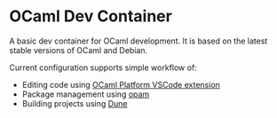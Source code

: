 # OCaml Dev Container

A basic dev container for OCaml development. It is based on the latest stable versions of OCaml and Debian.

Current configuration supports simple workflow of:
- Editing code using [OCaml Platform VSCode extension](https://marketplace.visualstudio.com/items?itemName=ocamllabs.ocaml-platform)
- Package management using [opam](https://opam.ocaml.org)
- Building projects using [Dune](https://dune.build)
